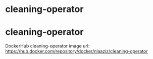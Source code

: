 # cleaning-operator
# cleaning-operator
DockerHub cleaning-operator image url:
https://hub.docker.com/repository/docker/nlaaziz/cleaning-operator

